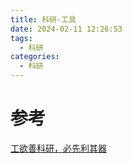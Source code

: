 ```yaml
---
title: 科研-工具
date: 2024-02-11 12:26:53
tags:
  - 科研
categories:
  - 科研
---
```


<p></p>
<!-- more -->



# 参考
[工欲善科研，必先利其器](https://zhuanlan.zhihu.com/p/661767969)
